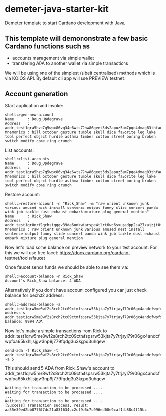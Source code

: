 # demeter-java-starter-kit
Demeter template to start Cardano development with Java.

## This template will demononstrate a few basic Cardano functions such as
- accounts management via simple wallet
- transfering ADA to another wallet via simple transactions

We will be using one of the simplest (albeit centralised) methods which is via KOIOS API. By default cli app will use PREVIEW testnet.

## Account generation

Start application and invoke:
```shell
shell:>gen-new-account
Name      : Doug_Updegrave
Address   : addr_test1qra5hzp7q5wpx86vq34e6wts79hw86geet3ds2apuz5am7pqe4dmag83thfaqdwfgwrrk0duhwy92f6chgpr9937sktq2nk4cn
Mnemonics : hill october gesture tumble skull dice favorite leg lake tool perfect object hurdle asthma timber cotton street boring broken switch modify come ring crunch
```

List accounts:
```shell
shell:>list-accounts
Name      : Doug_Updegrave
Address   : addr_test1qra5hzp7q5wpx86vq34e6wts79hw86geet3ds2apuz5am7pqe4dmag83thfaqdwfgwrrk0duhwy92f6chgpr9937sktq2nk4cn
Mnemonics : hill october gesture tumble skull dice favorite leg lake tool perfect object hurdle asthma timber cotton street boring broken switch modify come ring crunch
```

Restore account:
```shell
shell:>restore-account -n "Rick_Shaw" -m "raw orient unknown junk various amused nest install sentence output funny slide concert panda wink job tackle dust exhaust embark mixture plug general mention"
Name      : Rick_Shaw
Address   : addr_test1qr0nrf2qchstgggv39da6unkwtarspe4tlrt6wc6sxupadpp2sa27xajzjt0twvst6c95pptefndu2xpfh8v6f55m0xqj93h9u
Mnemonics : raw orient unknown junk various amused nest install sentence output funny slide concert panda wink job tackle dust exhaust embark mixture plug general mention
```

Now let's load some balance on preview network to your test account. For this we will use free facet: https://docs.cardano.org/cardano-testnet/tools/faucet

Once faucet sends funds we should be able to see them via:
```shell
shell:>account-balance -n Rick_Shaw
Account's Rick_Shaw balance: 4 ADA
```
Alternatively if you don't have account configured you can just check balance for bech32 address:

```shell
shell:>address-balance -a addr_test1qrw5me8wf2s8rch2tc09ctmfspsrw53kjta7y7trjayl79r06gx4andcfwpfxa65kxhljsjgw3np9j779fqdg3u3kgpq3uhqew
Address's addr_test1qrw5me8wf2s8rch2tc09ctmfspsrw53kjta7y7trjayl79r06gx4andcfwpfxa65kxhljsjgw3np9j779fqdg3u3kgpq3uhqew balance: 9994 ADA
```

Now let's make a simple transactions from Rick to addr_test1qrw5me8wf2s8rch2tc09ctmfspsrw53kjta7y7trjayl79r06gx4andcfwpfxa65kxhljsjgw3np9j779fqdg3u3kgpq3uhqew

```shell
send-ada -f Rick_Shaw -t addr_test1qrw5me8wf2s8rch2tc09ctmfspsrw53kjta7y7trjayl79r06gx4andcfwpfxa65kxhljsjgw3np9j779fqdg3u3kgpq3uhqew -a 5
```
This should send 5 ADA from Rick_Shaw's account to addr_test1qrw5me8wf2s8rch2tc09ctmfspsrw53kjta7y7trjayl79r06gx4andcfwpfxa65kxhljsjgw3np9j779fqdg3u3kgpq3uhqew
```shell
Waiting for transaction to be processed ....
Waiting for transaction to be processed ....
...
Waiting for transaction to be processed ....
[Success] Transaction success, result: aa55e39ed2bb0776f7dc21a831634cc2cf9b6c7c996ed68e9caf1ab88c4f15bc
```
